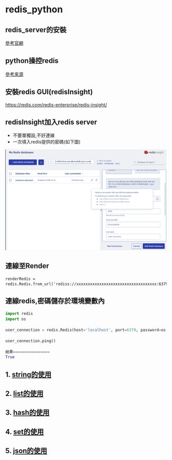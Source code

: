 # redis_python
## redis_server的安裝
[參考官網](https://redis.io/docs/getting-started/installation/)

## python操控redis
[參考來源](https://redis.readthedocs.io/en/stable/examples.html)

## 安裝redis GUI(redisInsight)
https://redis.com/redis-enterprise/redis-insight/

## redisInsight加入redis server
- 不要單獨設,不好連線
- 一次填入redis提供的密碼(如下圖)

![](./images/pic1.png)


## 連線至Render

```
renderRedis = redis.Redis.from_url('rediss://xxxxxxxxxxxxxxxxxxxxxxxxxxxxxxxxxxx:6379')
```

## 連線redis,密碼儲存於環境變數內

```python
import redis
import os

user_connection = redis.Redis(host='localhost', port=6379, password=os.environ['REDIS_HOST_PASSWORD'], decode_responses=True)

user_connection.ping()

結果================
True
```

## 1. [string的使用](./String的使用/)
## 2. [list的使用](./list的使用/)
## 3. [hash的使用](./hash的使用/)
## 4. [set的使用](./set的使用/)
## 5. [json的使用](./json的使用/)

